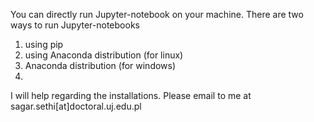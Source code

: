 You can directly run Jupyter-notebook on your machine. There are two ways to run Jupyter-notebooks  
1. using pip
2. using Anaconda distribution (for linux)
3. Anaconda distribution (for windows)
4. 
I will help regarding the installations. Please email to me at sagar.sethi[at]doctoral.uj.edu.pl
